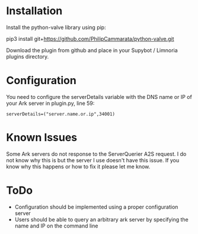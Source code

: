 # Installation

Install the python-valve library using pip:

pip3 install git+https://github.com/PhilipCammarata/python-valve.git

Download the plugin from github and place in your Supybot / Limnoria plugins directory.

# Configuration

You need to configure the serverDetails variable with the DNS name or IP of your Ark server in plugin.py, line 59:

```serverDetails=("server.name.or.ip",34001)```

# Known Issues

Some Ark servers do not response to the ServerQuerier A2S request. I do not know why this is but the server I use doesn't have this issue. If you know why this happens or how to fix it please let me know.

# ToDo

* Configuration should be implemented using a proper configuration server
* Users should be able to query an arbitrary ark server by specifying the name and IP on the command line